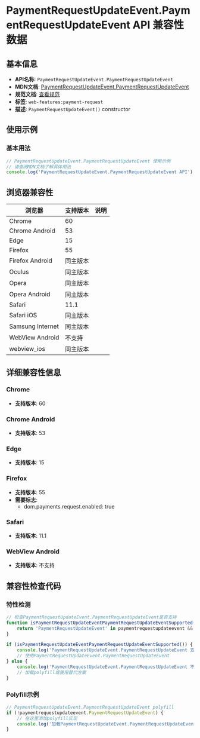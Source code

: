 # PaymentRequestUpdateEvent.PaymentRequestUpdateEvent API 兼容性数据

## 基本信息

- **API名称**: `PaymentRequestUpdateEvent.PaymentRequestUpdateEvent`
- **MDN文档**: [PaymentRequestUpdateEvent.PaymentRequestUpdateEvent](https://developer.mozilla.org/docs/Web/API/PaymentRequestUpdateEvent/PaymentRequestUpdateEvent)
- **规范文档**: [查看规范](https://w3c.github.io/payment-request/#constructor-0)
- **标签**: `web-features:payment-request`
- **描述**: `PaymentRequestUpdateEvent()` constructor

## 使用示例

### 基本用法

```javascript
// PaymentRequestUpdateEvent.PaymentRequestUpdateEvent 使用示例
// 请查阅MDN文档了解具体用法
console.log('PaymentRequestUpdateEvent.PaymentRequestUpdateEvent API');
```

## 浏览器兼容性

| 浏览器 | 支持版本 | 说明 |
|--------|----------|------|
| Chrome | 60 |  |
| Chrome Android | 53 |  |
| Edge | 15 |  |
| Firefox | 55 |  |
| Firefox Android | 同主版本 |  |
| Oculus | 同主版本 |  |
| Opera | 同主版本 |  |
| Opera Android | 同主版本 |  |
| Safari | 11.1 |  |
| Safari iOS | 同主版本 |  |
| Samsung Internet | 同主版本 |  |
| WebView Android | 不支持 |  |
| webview_ios | 同主版本 |  |

## 详细兼容性信息

### Chrome

- **支持版本**: 60

### Chrome Android

- **支持版本**: 53

### Edge

- **支持版本**: 15

### Firefox

- **支持版本**: 55
- **需要标志**: 
  - dom.payments.request.enabled: true

### Safari

- **支持版本**: 11.1

### WebView Android

- **支持版本**: 不支持

## 兼容性检查代码

### 特性检测

```javascript
// 检查PaymentRequestUpdateEvent.PaymentRequestUpdateEvent是否支持
function isPaymentRequestUpdateEventPaymentRequestUpdateEventSupported() {
    return 'PaymentRequestUpdateEvent' in paymentrequestupdateevent && typeof paymentrequestupdateevent.PaymentRequestUpdateEvent === 'function';
}

if (isPaymentRequestUpdateEventPaymentRequestUpdateEventSupported()) {
    console.log('PaymentRequestUpdateEvent.PaymentRequestUpdateEvent 支持');
    // 使用PaymentRequestUpdateEvent.PaymentRequestUpdateEvent
} else {
    console.log('PaymentRequestUpdateEvent.PaymentRequestUpdateEvent 不支持，需要polyfill');
    // 加载polyfill或使用替代方案
}
```

### Polyfill示例

```javascript
// PaymentRequestUpdateEvent.PaymentRequestUpdateEvent polyfill
if (!paymentrequestupdateevent.PaymentRequestUpdateEvent) {
    // 在这里添加polyfill实现
    console.log('加载PaymentRequestUpdateEvent.PaymentRequestUpdateEvent polyfill');
}
```

